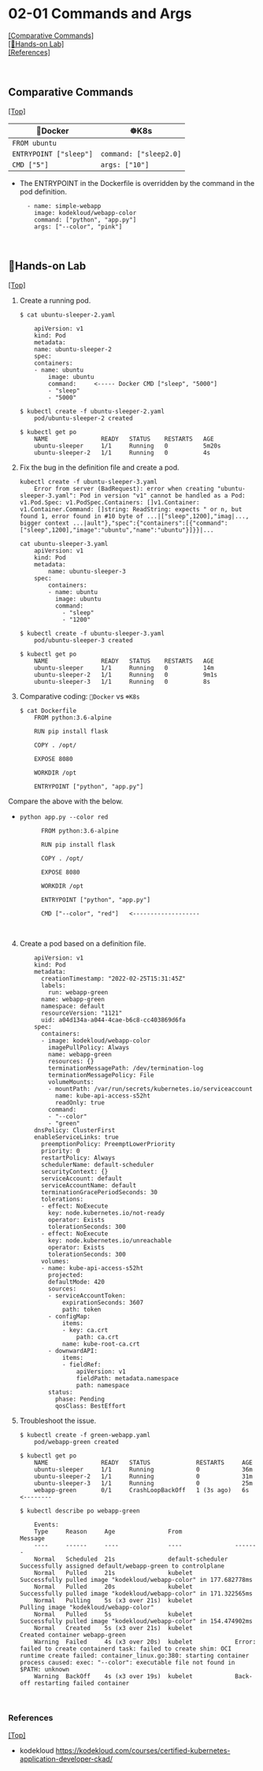 # <span id='top'>02-01 Commands and Args</span>

[[Comparative Commands]](#commands)  
[[🤲Hands-on Lab]](#handson)  
[[References]](#ref)

<br>

## <span id='commands'>Comparative Commands</span>

[[Top]](#top)

| 🐳Docker               | ☸️K8s                  |
| ---------------------- | ---------------------- |
| `FROM ubuntu`          |                        |
| `ENTRYPOINT ["sleep"]` | `command: ["sleep2.0]` |
| `CMD ["5"]`            | `args: ["10"]`         |

- The ENTRYPOINT in the Dockerfile is overridden by the command in the pod definition.

        - name: simple-webapp
          image: kodekloud/webapp-color
          command: ["python", "app.py"]
          args: ["--color", "pink"]

<br>

## <span id='handson'>🤲Hands-on Lab</span>

[[Top]](#top)

1.  Create a running pod.

        $ cat ubuntu-sleeper-2.yaml

            apiVersion: v1
            kind: Pod
            metadata:
            name: ubuntu-sleeper-2
            spec:
            containers:
            - name: ubuntu
                image: ubuntu
                command:     <----- Docker CMD ["sleep", "5000"]
                - "sleep"
                - "5000"

        $ kubectl create -f ubuntu-sleeper-2.yaml
            pod/ubuntu-sleeper-2 created

        $ kubectl get po
            NAME               READY   STATUS    RESTARTS   AGE
            ubuntu-sleeper     1/1     Running   0          5m20s
            ubuntu-sleeper-2   1/1     Running   0          4s

2.  Fix the bug in the definition file and create a pod.

        kubectl create -f ubuntu-sleeper-3.yaml
            Error from server (BadRequest): error when creating "ubuntu-sleeper-3.yaml": Pod in version "v1" cannot be handled as a Pod: v1.Pod.Spec: v1.PodSpec.Containers: []v1.Container: v1.Container.Command: []string: ReadString: expects " or n, but found 1, error found in #10 byte of ...|["sleep",1200],"imag|..., bigger context ...|ault"},"spec":{"containers":[{"command":["sleep",1200],"image":"ubuntu","name":"ubuntu"}]}}|...

        cat ubuntu-sleeper-3.yaml
            apiVersion: v1
            kind: Pod
            metadata:
                name: ubuntu-sleeper-3
            spec:
                containers:
                - name: ubuntu
                  image: ubuntu
                  command:
                    - "sleep"
                    - "1200"

        $ kubectl create -f ubuntu-sleeper-3.yaml
            pod/ubuntu-sleeper-3 created

        $ kubectl get po
            NAME               READY   STATUS    RESTARTS   AGE
            ubuntu-sleeper     1/1     Running   0          14m
            ubuntu-sleeper-2   1/1     Running   0          9m1s
            ubuntu-sleeper-3   1/1     Running   0          8s

3.  Comparative coding: `🐳Docker` vs `☸️K8s`

        $ cat Dockerfile
            FROM python:3.6-alpine

            RUN pip install flask

            COPY . /opt/

            EXPOSE 8080

            WORKDIR /opt

            ENTRYPOINT ["python", "app.py"]

Compare the above with the below.

- `python app.py --color red`

            FROM python:3.6-alpine

            RUN pip install flask

            COPY . /opt/

            EXPOSE 8080

            WORKDIR /opt

            ENTRYPOINT ["python", "app.py"]

            CMD ["--color", "red"]   <-------------------

<br>

4.  Create a pod based on a definition file.

            apiVersion: v1
            kind: Pod
            metadata:
              creationTimestamp: "2022-02-25T15:31:45Z"
              labels:
                run: webapp-green
              name: webapp-green
              namespace: default
              resourceVersion: "1121"
              uid: a04d134a-a044-4cae-b6c8-cc403869d6fa
            spec:
              containers:
              - image: kodekloud/webapp-color
                imagePullPolicy: Always
                name: webapp-green
                resources: {}
                terminationMessagePath: /dev/termination-log
                terminationMessagePolicy: File
                volumeMounts:
                - mountPath: /var/run/secrets/kubernetes.io/serviceaccount
                  name: kube-api-access-s52ht
                  readOnly: true
                command:
                - "--color"
                - "green"
            dnsPolicy: ClusterFirst
            enableServiceLinks: true
              preemptionPolicy: PreemptLowerPriority
              priority: 0
              restartPolicy: Always
              schedulerName: default-scheduler
              securityContext: {}
              serviceAccount: default
              serviceAccountName: default
              terminationGracePeriodSeconds: 30
              tolerations:
              - effect: NoExecute
                key: node.kubernetes.io/not-ready
                operator: Exists
                tolerationSeconds: 300
              - effect: NoExecute
                key: node.kubernetes.io/unreachable
                operator: Exists
                tolerationSeconds: 300
              volumes:
              - name: kube-api-access-s52ht
                projected:
                defaultMode: 420
                sources:
                - serviceAccountToken:
                    expirationSeconds: 3607
                    path: token
                - configMap:
                    items:
                    - key: ca.crt
                        path: ca.crt
                    name: kube-root-ca.crt
                - downwardAPI:
                    items:
                    - fieldRef:
                        apiVersion: v1
                        fieldPath: metadata.namespace
                        path: namespace
                status:
                  phase: Pending
                  qosClass: BestEffort

5.  Troubleshoot the issue.

        $ kubectl create -f green-webapp.yaml
            pod/webapp-green created

        $ kubectl get po
            NAME               READY   STATUS             RESTARTS     AGE
            ubuntu-sleeper     1/1     Running            0            36m
            ubuntu-sleeper-2   1/1     Running            0            31m
            ubuntu-sleeper-3   1/1     Running            0            25m
            webapp-green       0/1     CrashLoopBackOff   1 (3s ago)   6s   <--------

        $ kubectl describe po webapp-green

            Events:
            Type     Reason     Age               From               Message
            ----     ------     ----              ----               -------
            Normal   Scheduled  21s               default-scheduler  Successfully assigned default/webapp-green to controlplane
            Normal   Pulled     21s               kubelet            Successfully pulled image "kodekloud/webapp-color" in 177.682778ms
            Normal   Pulled     20s               kubelet            Successfully pulled image "kodekloud/webapp-color" in 171.322565ms
            Normal   Pulling    5s (x3 over 21s)  kubelet            Pulling image "kodekloud/webapp-color"
            Normal   Pulled     5s                kubelet            Successfully pulled image "kodekloud/webapp-color" in 154.474902ms
            Normal   Created    5s (x3 over 21s)  kubelet            Created container webapp-green
            Warning  Failed     4s (x3 over 20s)  kubelet            Error: failed to create containerd task: failed to create shim: OCI runtime create failed: container_linux.go:380: starting container process caused: exec: "--color": executable file not found in $PATH: unknown
            Warning  BackOff    4s (x3 over 19s)  kubelet            Back-off restarting failed container

<br>

### <span id='ref'>References</span>

[[Top]](#top)

- kodekloud https://kodekloud.com/courses/certified-kubernetes-application-developer-ckad/
